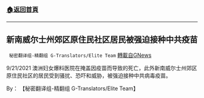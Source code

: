 ###  [:house:返回首頁](https://github.com/ourhimalayas/txt)
---


## 新南威尔士州郊区原住民社区居民被强迫接种中共疫苗
` 秘密翻译组-精翻组 G-Translators/Elite Team` [轉載自GNews](https://gnews.org/zh-hans/1549410/)

9/21/2021 澳洲妇女爆料医院在掩盖因疫苗而导致的死亡，此外新南威尔士州郊区原住民社区的居民受到骚扰、恐吓和威胁，被强迫接种中共病毒疫苗。

By： 【秘密翻译组-精翻组 G-Translators/Elite Team】
